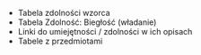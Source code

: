* Tabela zdolności wzorca
* Tabela Zdolność: Biegłość (władanie)
* Linki do umiejętności / zdolności w ich opisach
* Tabele z przedmiotami